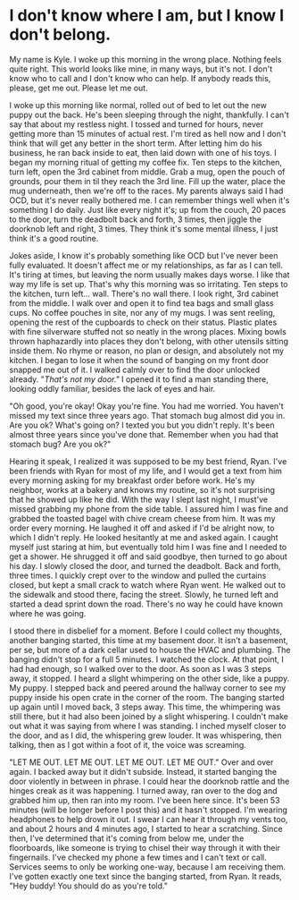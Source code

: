 # I don't know where I am, but I know I don't belong.
My name is Kyle. I woke up this morning in the wrong place. Nothing feels quite right. This world looks like mine, in many ways, but it's not. I don't know who to call and I don't know who can help. If anybody reads this, please, get me out. Please let me out.

I woke up this morning like normal, rolled out of bed to let out the new puppy out the back. He's been sleeping through the night, thankfully. I can't say that about my restless night. I tossed and turned for hours, never getting more than 15 minutes of actual rest. I'm tired as hell now and I don't think that will get any better in the short term. After letting him do his business, he ran back inside to eat, then laid down with one of his toys. I began my morning ritual of getting my coffee fix. Ten steps to the kitchen, turn left, open the 3rd cabinet from middle. Grab a mug, open the pouch of grounds, pour them in til they reach the 3rd line. Fill up the water, place the mug underneath, then we're off to the races. My parents always said I had OCD, but it's never really bothered me. I can remember things well when it's something I do daily. Just like every night it's; up from the couch, 20 paces to the door, turn the deadbolt back and forth, 3 times, then jiggle the doorknob left and right, 3 times. They think it's some mental illness, I just think it's a good routine.

Jokes aside, I know it's probably something like OCD but I've never been fully evaluated. It doesn't affect me or my relationships, as far as I can tell. It's tiring at times, but leaving the norm usually makes days worse. I like that way my life is set up. That's why this morning was so irritating. Ten steps to the kitchen, turn left... wall. There's no wall there. I look right, 3rd cabinet from the middle. I walk over and open it to find tea bags and small glass cups. No coffee pouches in site, nor any of my mugs. I was sent reeling, opening the rest of the cupboards to check on their status. Plastic plates with fine silverware stuffed not so neatly in the wrong places. Mixing bowls thrown haphazardly into places they don't belong, with other utensils sitting inside them. No rhyme or reason, no plan or design, and absolutely not my kitchen. I began to lose it when the sound of banging on my front door snapped me out of it. I walked calmly over to find the door unlocked already. "*That's not my door."* I opened it to find a man standing there, looking oddly familiar, besides the lack of eyes and hair.

  
"Oh good, you're okay! Okay you're fine. You had me worried. You haven't missed my text since three years ago. That stomach bug almost did you in. Are you ok? What's going on? I texted you but you didn't reply. It's been almost three years since you've done that. Remember when you had that stomach bug? Are you ok?"


Hearing it speak, I realized it was supposed to be my best friend, Ryan. I've been friends with Ryan for most of my life, and I would get a text from him every morning asking for my breakfast order before work. He's my neighbor, works at a bakery and knows my routine, so it's not surprising that he showed up like he did. With the way I slept last night, I must've missed grabbing my phone from the side table. I assured him I was fine and grabbed the toasted bagel with chive cream cheese from him. It was my order every morning. He laughed it off and asked if I'd be alright now, to which I didn't reply. He looked hesitantly at me and asked again. I caught myself just staring at him, but eventually told him I was fine and I needed to get a shower. He shrugged it off and said goodbye, then turned to go about his day. I slowly closed the door, and turned the deadbolt. Back and forth, three times. I quickly crept over to the window and pulled the curtains closed, but kept a small crack to watch where Ryan went. He walked out to the sidewalk and stood there, facing the street. Slowly, he turned left and started a dead sprint down the road. There's no way he could have known where he was going.



I stood there in disbelief for a moment. Before I could collect my thoughts, another banging started, this time at my basement door. It isn't a basement, per se, but more of a dark cellar used to house the HVAC and plumbing. The banging didn't stop for a full 5 minutes. I watched the clock. At that point, I had had enough, so I walked over to the door. As soon as I was 3 steps away, it stopped. I heard a slight whimpering on the other side, like a puppy. My puppy. I stepped back and peered around the hallway corner to see my puppy inside his open crate in the corner of the room. The banging started up again until I moved back, 3 steps away. This time, the whimpering was still there, but it had also been joined by a slight whispering. I couldn't make out what it was saying from where I was standing. I inched myself closer to the door, and as I did, the whispering grew louder. It was whispering, then talking, then as I got within a foot of it, the voice was screaming.



"LET ME OUT. LET ME OUT. LET ME OUT. LET ME OUT." Over and over again. I backed away but it didn't subside. Instead, it started banging the door violently in between in phrase. I could hear the doorknob rattle and the hinges creak as it was happening. I turned away, ran over to the dog and grabbed him up, then ran into my room. I've been here since. It's been 53 minutes (will be longer before I post this) and it hasn't stopped. I'm wearing headphones to help drown it out. I swear I can hear it through my vents too, and about 2 hours and 4 minutes ago, I started to hear a scratching. Since then, I've determined that it's coming from below me, under the floorboards, like someone is trying to chisel their way through it with their fingernails. I've checked my phone a few times and I can't text or call. Services seems to only be working one-way, because I am receiving them. I've gotten exactly one text since the banging started, from Ryan. It reads, "Hey buddy! You should do as you're told."